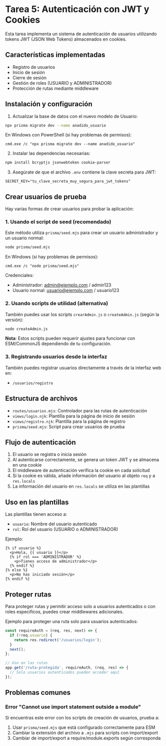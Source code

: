 # Tarea 5: Autenticación con JWT y Cookies

Esta tarea implementa un sistema de autenticación de usuarios utilizando tokens JWT (JSON Web Tokens) almacenados en cookies.

## Características implementadas

- Registro de usuarios
- Inicio de sesión
- Cierre de sesión
- Gestión de roles (USUARIO y ADMINISTRADOR)
- Protección de rutas mediante middleware

## Instalación y configuración

1. Actualizar la base de datos con el nuevo modelo de Usuario:

```bash
npx prisma migrate dev --name anadido_usuario
```

En Windows con PowerShell (si hay problemas de permisos):
```
cmd.exe /c "npx prisma migrate dev --name anadido_usuario"
```

2. Instalar las dependencias necesarias:

```bash
npm install bcryptjs jsonwebtoken cookie-parser
```

3. Asegúrate de que el archivo `.env` contiene la clave secreta para JWT:

```
SECRET_KEY="tu_clave_secreta_muy_segura_para_jwt_tokens"
```

## Crear usuarios de prueba

Hay varias formas de crear usuarios para probar la aplicación:

### 1. Usando el script de seed (recomendado)

Este método utiliza `prisma/seed.mjs` para crear un usuario administrador y un usuario normal:

```bash
node prisma/seed.mjs
```

En Windows (si hay problemas de permisos):
```
cmd.exe /c "node prisma/seed.mjs"
```

Credenciales:
- Administrador: admin@ejemplo.com / admin123
- Usuario normal: usuario@ejemplo.com / usuario123

### 2. Usando scripts de utilidad (alternativa)

También puedes usar los scripts `crearAdmin.js` o `createAdmin.js` (según la versión):

```bash
node createAdmin.js
```

**Nota**: Estos scripts pueden requerir ajustes para funcionar con ESM/CommonJS dependiendo de tu configuración.

### 3. Registrando usuarios desde la interfaz

También puedes registrar usuarios directamente a través de la interfaz web en:
- `/usuarios/registro`

## Estructura de archivos

- `routes/usuarios.mjs`: Controlador para las rutas de autenticación
- `views/login.njk`: Plantilla para la página de inicio de sesión
- `views/registro.njk`: Plantilla para la página de registro
- `prisma/seed.mjs`: Script para crear usuarios de prueba

## Flujo de autenticación

1. El usuario se registra o inicia sesión
2. Al autenticarse correctamente, se genera un token JWT y se almacena en una cookie
3. El middleware de autenticación verifica la cookie en cada solicitud
4. Si la cookie es válida, añade información del usuario al objeto `req` y a `res.locals`
5. La información del usuario en `res.locals` se utiliza en las plantillas

## Uso en las plantillas

Las plantillas tienen acceso a:

- `usuario`: Nombre del usuario autenticado
- `rol`: Rol del usuario (USUARIO o ADMINISTRADOR)

Ejemplo:

```nunjucks
{% if usuario %}
  <p>Hola, {{ usuario }}</p>
  {% if rol === 'ADMINISTRADOR' %}
    <p>Tienes acceso de administrador</p>
  {% endif %}
{% else %}
  <p>No has iniciado sesión</p>
{% endif %}
```

## Proteger rutas

Para proteger rutas y permitir acceso solo a usuarios autenticados o con roles específicos, puedes crear middlewares adicionales.

Ejemplo para proteger una ruta solo para usuarios autenticados:

```javascript
const requireAuth = (req, res, next) => {
  if (!req.usuario) {
    return res.redirect('/usuarios/login');
  }
  next();
};

// Uso en las rutas
app.get('/ruta-protegida', requireAuth, (req, res) => {
  // Solo usuarios autenticados pueden acceder aquí
});
```

## Problemas comunes

### Error "Cannot use import statement outside a module"

Si encuentras este error con los scripts de creación de usuarios, prueba a:
1. Usar `prisma/seed.mjs` que está configurado correctamente para ESM
2. Cambiar la extensión del archivo a `.mjs` para scripts con import/export
3. Cambiar de import/export a require/module.exports según corresponda 